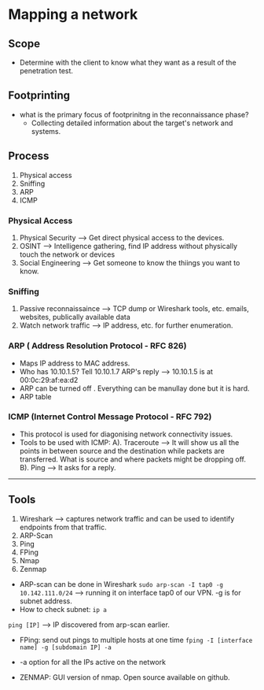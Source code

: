 # Mapping a network

## Scope
* Determine with the client to know what they want as a result of the penetration test.

## Footprinting
* what is the primary focus of footprinitng in the reconnaissance phase?
  * Collecting detailed information about the target's network and systems.

## Process
1. Physical access
2. Sniffing
3. ARP
4. ICMP

### Physical Access
1. Physical Security --> Get direct physical access to the devices.
2. OSINT --> Intelligence gathering, find IP address without physically touch the network or devices
3. Social Engineering --> Get someone to know the thiings you want to know.

### Sniffing
1. Passive reconnaissaince --> TCP dump or Wireshark tools, etc. emails, websites, publically available data
2. Watch network traffic --> IP address, etc. for further enumeration.

### ARP ( Address Resolution Protocol - RFC 826)
* Maps IP address to MAC address.
* Who has 10.10.1.5? Tell 10.10.1.7 ARP's reply --> 10.10.1.5 is at 00:0c:29:af:ea:d2
* ARP can be turned off . Everything can be manullay done but it is hard.
* ARP table

### ICMP (Internet Control Message Protocol - RFC 792)
* This protocol is used for diagonising network connectivity issues.
* Tools to be used with ICMP:
A). Traceroute --> It will show us all the points in between source and the destination while packets are transferred. What is source and where packets might be dropping off.
B). Ping --> It asks for a reply.

*** 

## Tools
1. Wireshark --> captures network traffic and can be used to identify endpoints from that traffic.
2. ARP-Scan
3. Ping
4. FPing
5. Nmap
6. Zenmap

* ARP-scan can be done in Wireshark
  ` sudo arp-scan -I tap0 -g 10.142.111.0/24 ` --> running it on interface tap0 of our VPN. -g is for subnet address.
* How to check subnet: ` ip a `
  
` ping [IP] ` --> IP discovered from arp-scan earlier.

* FPing: send out pings to multiple hosts at one time
  ` fping -I [interface name] -g [subdomain IP] -a `

* -a option for all the IPs active on the network

* ZENMAP: GUI version of nmap. Open source available on github.

